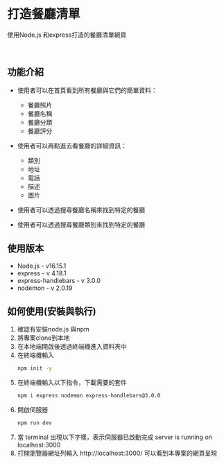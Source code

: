 # 打造餐廳清單
使用Node.js 和express打造的餐廳清單網頁

&nbsp;
## 功能介紹

* 使用者可以在首頁看到所有餐廳與它們的簡單資料：
    * 餐廳照片
    * 餐廳名稱
    * 餐廳分類
    * 餐廳評分

* 使用者可以再點進去看餐廳的詳細資訊：
    * 類別
    * 地址
    * 電話
    * 描述
    * 圖片

* 使用者可以透過搜尋餐廳名稱來找到特定的餐廳
* 使用者可以透過搜尋餐廳類別來找到特定的餐廳

## 使用版本
* Node.js - v16.15.1
* express - v 4.18.1
* express-handlebars - v 3.0.0
* nodemon - v 2.0.19

## 如何使用(安裝與執行)
1. 確認有安裝node.js 與npm
2. 將專案clone到本地
3. 在本地端開啟後透過終端機進入資料夾中
4. 在終端機輸入
   ```bash
   npm init -y
   ```
5. 在終端機輸入以下指令，下載需要的套件
   ```bash
   npm i express nodemon express-handlebars@3.0.0
   ```
6. 開啟伺服器
   ```bash
   npm run dev
   ```
7. 當 terminal 出現以下字樣，表示伺服器已啟動完成
server is running on localhost:3000
8. 打開瀏覽器網址列輸入 http://localhost:3000/ 可以看到本專案的網頁呈現

